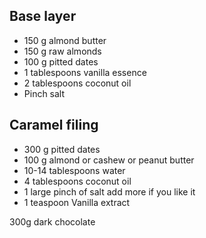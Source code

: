 ## Base layer
* 150 g almond butter
* 150 g raw almonds
* 100 g pitted dates
* 1 tablespoons vanilla essence
* 2 tablespoons coconut oil
* Pinch salt
## Caramel filing
* 300 g pitted dates
* 100 g almond or cashew or peanut butter
* 10-14 tablespoons water
* 4 tablespoons coconut oil
* 1 large pinch of salt add more if you like it
* 1 teaspoon Vanilla extract

300g dark chocolate